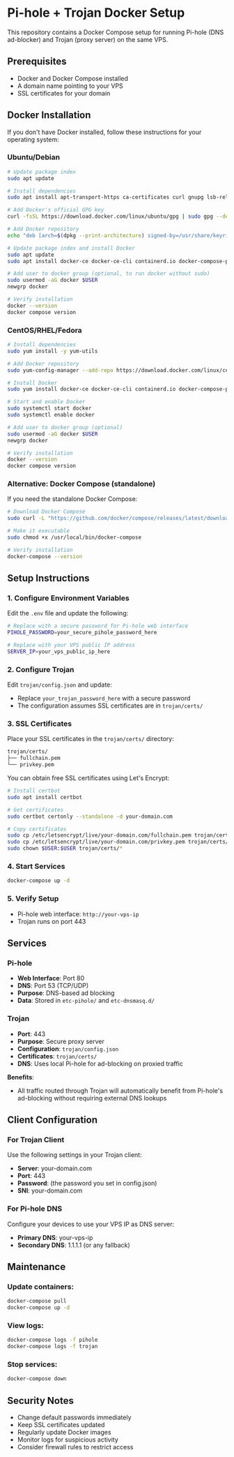 # Pi-hole + Trojan Docker Setup

This repository contains a Docker Compose setup for running Pi-hole (DNS ad-blocker) and Trojan (proxy server) on the same VPS.

## Prerequisites

- Docker and Docker Compose installed
- A domain name pointing to your VPS
- SSL certificates for your domain

## Docker Installation

If you don't have Docker installed, follow these instructions for your operating system:

### Ubuntu/Debian
```bash
# Update package index
sudo apt update

# Install dependencies
sudo apt install apt-transport-https ca-certificates curl gnupg lsb-release

# Add Docker's official GPG key
curl -fsSL https://download.docker.com/linux/ubuntu/gpg | sudo gpg --dearmor -o /usr/share/keyrings/docker-archive-keyring.gpg

# Add Docker repository
echo "deb [arch=$(dpkg --print-architecture) signed-by=/usr/share/keyrings/docker-archive-keyring.gpg] https://download.docker.com/linux/ubuntu $(lsb_release -cs) stable" | sudo tee /etc/apt/sources.list.d/docker.list > /dev/null

# Update package index and install Docker
sudo apt update
sudo apt install docker-ce docker-ce-cli containerd.io docker-compose-plugin

# Add user to docker group (optional, to run docker without sudo)
sudo usermod -aG docker $USER
newgrp docker

# Verify installation
docker --version
docker compose version
```

### CentOS/RHEL/Fedora
```bash
# Install dependencies
sudo yum install -y yum-utils

# Add Docker repository
sudo yum-config-manager --add-repo https://download.docker.com/linux/centos/docker-ce.repo

# Install Docker
sudo yum install docker-ce docker-ce-cli containerd.io docker-compose-plugin

# Start and enable Docker
sudo systemctl start docker
sudo systemctl enable docker

# Add user to docker group (optional)
sudo usermod -aG docker $USER
newgrp docker

# Verify installation
docker --version
docker compose version
```

### Alternative: Docker Compose (standalone)
If you need the standalone Docker Compose:
```bash
# Download Docker Compose
sudo curl -L "https://github.com/docker/compose/releases/latest/download/docker-compose-$(uname -s)-$(uname -m)" -o /usr/local/bin/docker-compose

# Make it executable
sudo chmod +x /usr/local/bin/docker-compose

# Verify installation
docker-compose --version
```

## Setup Instructions

### 1. Configure Environment Variables

Edit the `.env` file and update the following:

```bash
# Replace with a secure password for Pi-hole web interface
PIHOLE_PASSWORD=your_secure_pihole_password_here

# Replace with your VPS public IP address
SERVER_IP=your_vps_public_ip_here

```

### 2. Configure Trojan

Edit `trojan/config.json` and update:

- Replace `your_trojan_password_here` with a secure password
- The configuration assumes SSL certificates are in `trojan/certs/`

### 3. SSL Certificates

Place your SSL certificates in the `trojan/certs/` directory:

```bash
trojan/certs/
├── fullchain.pem
└── privkey.pem
```

You can obtain free SSL certificates using Let's Encrypt:

```bash
# Install certbot
sudo apt install certbot

# Get certificates
sudo certbot certonly --standalone -d your-domain.com

# Copy certificates
sudo cp /etc/letsencrypt/live/your-domain.com/fullchain.pem trojan/certs/
sudo cp /etc/letsencrypt/live/your-domain.com/privkey.pem trojan/certs/
sudo chown $USER:$USER trojan/certs/*
```

### 4. Start Services

```bash
docker-compose up -d
```

### 5. Verify Setup

- Pi-hole web interface: `http://your-vps-ip`
- Trojan runs on port 443

## Services

### Pi-hole
- **Web Interface**: Port 80
- **DNS**: Port 53 (TCP/UDP)
- **Purpose**: DNS-based ad blocking
- **Data**: Stored in `etc-pihole/` and `etc-dnsmasq.d/`

### Trojan
- **Port**: 443
- **Purpose**: Secure proxy server
- **Configuration**: `trojan/config.json`
- **Certificates**: `trojan/certs/`
- **DNS**: Uses local Pi-hole for ad-blocking on proxied traffic

**Benefits**: 
- All traffic routed through Trojan will automatically benefit from Pi-hole's ad-blocking without requiring external DNS lookups

## Client Configuration

### For Trojan Client

Use the following settings in your Trojan client:

- **Server**: your-domain.com
- **Port**: 443
- **Password**: (the password you set in config.json)
- **SNI**: your-domain.com

### For Pi-hole DNS

Configure your devices to use your VPS IP as DNS server:

- **Primary DNS**: your-vps-ip
- **Secondary DNS**: 1.1.1.1 (or any fallback)


## Maintenance

### Update containers:
```bash
docker-compose pull
docker-compose up -d
```

### View logs:
```bash
docker-compose logs -f pihole
docker-compose logs -f trojan
```

### Stop services:
```bash
docker-compose down
```

## Security Notes

- Change default passwords immediately
- Keep SSL certificates updated
- Regularly update Docker images
- Monitor logs for suspicious activity
- Consider firewall rules to restrict access